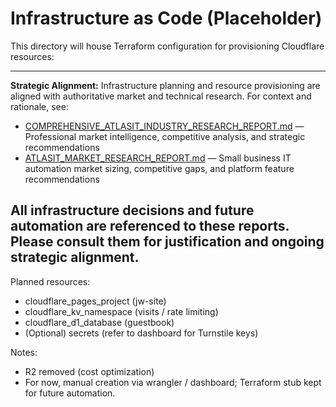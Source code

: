 # Infrastructure as Code (Placeholder)

This directory will house Terraform configuration for provisioning Cloudflare resources:

---
**Strategic Alignment:**
Infrastructure planning and resource provisioning are aligned with authoritative market and technical research. For context and rationale, see:

- [COMPREHENSIVE_ATLASIT_INDUSTRY_RESEARCH_REPORT.md](../COMPREHENSIVE_ATLASIT_INDUSTRY_RESEARCH_REPORT.md) — Professional market intelligence, competitive analysis, and strategic recommendations
- [ATLASIT_MARKET_RESEARCH_REPORT.md](../ATLASIT_MARKET_RESEARCH_REPORT.md) — Small business IT automation market sizing, competitive gaps, and platform feature recommendations

All infrastructure decisions and future automation are referenced to these reports. Please consult them for justification and ongoing strategic alignment.
---

Planned resources:

- cloudflare_pages_project (jw-site)
- cloudflare_kv_namespace (visits / rate limiting)
- cloudflare_d1_database (guestbook)
- (Optional) secrets (refer to dashboard for Turnstile keys)

Notes:

- R2 removed (cost optimization)
- For now, manual creation via wrangler / dashboard; Terraform stub kept for future automation.

